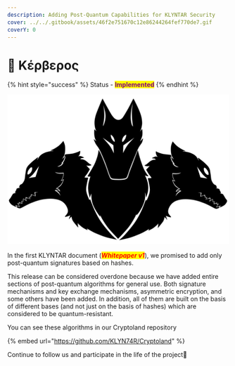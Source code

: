 ```yaml
---
description: Adding Post-Quantum Capabilities for KLYNTAR Security
cover: ../../.gitbook/assets/46f2e751670c12e86244264fef770de7.gif
coverY: 0
---
```


# 👹 Κέρβερος

{% hint style="success" %}
Status - <mark style="color:purple;">**Implemented**</mark>
{% endhint %}

![](<../../.gitbook/assets/image (16) (1) (1).png>)

In the first KLYNTAR document (_<mark style="color:red;">**Whitepaper v1**</mark>_), we promised to add only post-quantum signatures based on hashes.

This release can be considered overdone because we have added entire sections of post-quantum algorithms for general use. Both signature mechanisms and key exchange mechanisms, asymmetric encryption, and some others have been added. In addition, all of them are built on the basis of different bases (and not just on the basis of hashes) which are considered to be quantum-resistant.

You can see these algorithms in our Cryptoland repository

{% embed url="https://github.com/KLYN74R/Cryptoland" %}

Continue to follow us and participate in the life of the project🤡
